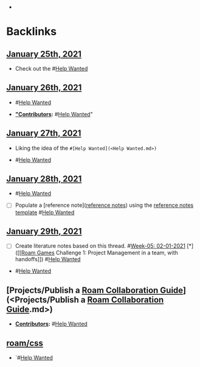- 

# Backlinks
## [January 25th, 2021](<January 25th, 2021.md>)
- Check out the #[Help Wanted](<Help Wanted.md>)

## [January 26th, 2021](<January 26th, 2021.md>)
- #[Help Wanted](<Help Wanted.md>)

- **["Contributors](<"Contributors.md>):** #[Help Wanted](<Help Wanted.md>)"

## [January 27th, 2021](<January 27th, 2021.md>)
- Liking the idea of the `#[Help Wanted](<Help Wanted.md>)`

- #[Help Wanted](<Help Wanted.md>)

## [January 28th, 2021](<January 28th, 2021.md>)
- #[Help Wanted](<Help Wanted.md>)

- [ ] Populate a [reference note]([reference notes](<reference notes.md>)) using the [reference notes template](((gix1P4auD))) #[Help Wanted](<Help Wanted.md>)

## [January 29th, 2021](<January 29th, 2021.md>)
- [ ] Create literature notes based on this thread. #[Week-05: 02-01-2021](<Week-05: 02-01-2021.md>) [*]([[[Roam Games](<[[Roam Games.md>) Challenge 1: Project Management in a team, with handoffs]]) #[Help Wanted](<Help Wanted.md>)

- #[Help Wanted](<Help Wanted.md>)

## [Projects/Publish a [Roam Collaboration Guide](<Roam Collaboration Guide.md>)](<Projects/Publish a [Roam Collaboration Guide](<Roam Collaboration Guide.md>).md>)
- **[Contributors](<Contributors.md>):** #[Help Wanted](<Help Wanted.md>)

## [roam/css](<roam/css.md>)
- `#[Help Wanted](<Help Wanted.md>)


